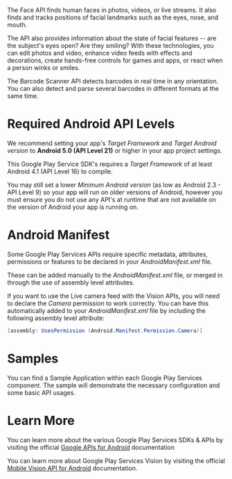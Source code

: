 The Face API finds human faces in photos, videos, or live streams. It also finds and tracks positions of facial landmarks such as the eyes, nose, and mouth.

The API also provides information about the state of facial features -- are the subject's eyes open? Are they smiling? With these technologies, you can edit photos and video, enhance video feeds with effects and decorations, create hands-free controls for games and apps, or react when a person winks or smiles.

The Barcode Scanner API detects barcodes in real time in any orientation. You can also detect and parse several barcodes in different formats at the same time.



Required Android API Levels
===========================

We recommend setting your app's *Target Framework* and *Target Android version* to **Android 5.0 (API Level 21)** or higher in your app project settings.

This Google Play Service SDK's requires a *Target Framework* of at least Android 4.1 (API Level 16) to compile.

You may still set a lower *Minimum Android version* (as low as Android 2.3 - API Level 9) so your app will run on older versions of Android, however you must ensure you do not use any API's at runtime that are not available on the version of Android your app is running on.




Android Manifest 
================

Some Google Play Services APIs require specific metadata, attributes, permissions or features to be declared in your *AndroidManifest.xml* file.

These can be added manually to the *AndroidManifest.xml* file, or merged in through the use of assembly level attributes.


If you want to use the Live camera feed with the Vision APIs, you will need to declare the *Camera* permission to work correctly.  You can have this automatically added to your *AndroidManifest.xml* file by including the following assembly level attribute:

```csharp
[assembly: UsesPermission (Android.Manifest.Permission.Camera)]
```



Samples
=======

You can find a Sample Application within each Google Play Services component.  The sample will demonstrate the necessary configuration and some basic API usages.






Learn More
==========

You can learn more about the various Google Play Services SDKs & APIs by visiting the official [Google APIs for Android][3] documentation


You can learn more about Google Play Services Vision by visiting the official [Mobile Vision API for Android](https://developers.google.com/vision/) documentation.



[1]: https://console.developers.google.com/ "Google Developers Console"
[2]: https://developer.xamarin.com/guides/android/deployment,_testing,_and_metrics/MD5_SHA1/ "Finding your SHA-1 Fingerprints"
[3]: https://developers.google.com/android/ "Google APIs for Android"
[4]: https://firebase.google.com/console/ "Firebase Developer Console"
[5]: https://firebase.google.com/ "Firebase"
